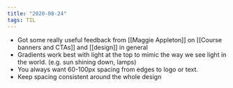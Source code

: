 ```yaml
---
title: "2020-08-24"
tags: TIL
---
```



- Got some really useful feedback from [[Maggie Appleton]] on [[Course banners and CTAs]] and [[design]] in general
- Gradients work best with light at the top to mimic the way we see light in the world. (e.g. sun shining down, lamps)
- You always want 60-100px spacing from edges to logo or text. 
- Keep spacing consistent around the whole design

